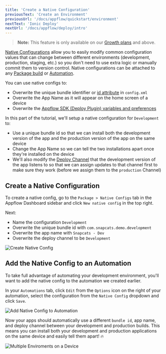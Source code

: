 ```yaml
---
title: 'Create a Native Configuration'
previousText: 'Create an Environment'
previousUrl: '/docs/appflow/quickstart/environment'
nextText: 'Ionic Deploy'
nextUrl: '/docs/appflow/deploy/intro'
---
```


<blockquote>
  <p><b>Note:</b> This feature is only available on our <a href="/pricing">Growth plans</a> and above.</p>
</blockquote>

[Native Configurations](/docs/appflow/package/native-configs) allow you to easily modify common configuration values that can change between different environments (development, production, staging, etc.) so you don't need to use extra logic or manually commit them to version control. Native configurations can be attached to any [Package build](/doc/appflow/package) or [Automation](/doc/appflow/automation).

You can use native configs to:

* Overwrite the unique bundle identifier or [id attribute](https://cordova.apache.org/docs/en/latest/config_ref/#widget) in `config.xml`
* Overwrite the App Name as it will appear on the home screen of a device
* Overwrite the [Appflow SDK (Deploy Plugin) variables and preferences](/docs/appflow/deploy/api#plugin-variables)

In this part of the tutorial, we'll setup a native configuration for `Development` to:

* Use a unique bundle id so that we can install both the development version of the app and the production version of the app on the same device
* Change the App Name so we can tell the two installations apart once they're installed on the device
* We'll also modify the [Deploy Channel](/docs/appflow/deploy/channels) that the development version of the app listens to so that we can assign updates to that channel first to make sure they work (before we assign them to the `production` Channel)

## Create a Native Configuration

To create a native config, go to the `Package > Native Configs` tab in the Appflow Dashboard sidebar and click `New native config` in the top right.

Next:

* Name the configuration `Development`
* Overwrite the unique bundle id with `com.snapcats.demo.development`
* Overwrite the app name with `Snapcats - Dev`
* Overwrite the deploy channel to be `Development`

![Create Native Config](/docs/assets/img/appflow/gif-new-native-configs.gif)

## Add the Native Config to an Automation

To take full advantage of automating your development environment, you'll want to add the native config to the automation we created earlier.

In your `Automations` tab, click `Edit` from the `Options` icon on the right of your automation, select the configuration from the `Native Config` dropdown and click `Save`.

![Add Native Config to Automation](/docs/assets/img/appflow/gif-add-native-config.gif)

Now your apps should automatically use a different `bundle id`, app name, and deploy channel between your development and production builds. This means you can install both your development and production applications on the same device and easily tell them apart! 🔥

![Multiple Enviroments on a Device](/docs/assets/img/appflow/ss-multiple-envs-device.png)